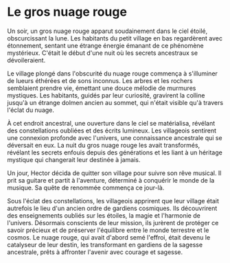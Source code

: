 # Le gros nuage rouge

Un soir, un gros nuage rouge apparut soudainement dans le ciel étoilé, obscurcissant la lune. Les habitants du petit village en bas regardèrent avec étonnement, sentant une étrange énergie émanant de ce phénomène mystérieux. C'était le début d'une nuit où les secrets ancestraux se dévoileraient.

 Le village plongé dans l'obscurité du nuage rouge commença à s'illuminer de lueurs éthérées et de sons inconnus. Les arbres et les rochers semblaient prendre vie, émettant une douce mélodie de murmures mystiques. Les habitants, guidés par leur curiosité, gravirent la colline jusqu'à un étrange dolmen ancien au sommet, qui n'était visible qu'à travers l'éclat du nuage.

À cet endroit ancestral, une ouverture dans le ciel se matérialisa, révélant des constellations oubliées et des écrits lumineux. Les villageois sentirent une connexion profonde avec l'univers, une connaissance ancestrale qui se déversait en eux. La nuit du gros nuage rouge les avait transformés, révélant les secrets enfouis depuis des générations et les liant à un héritage mystique qui changerait leur destinée à jamais.


Un jour, Hector décida de quitter son village pour suivre son rêve musical. Il prit sa guitare et partit à l'aventure, déterminé à conquérir le monde de la musique. Sa quête de renommée commença ce jour-là.

Sous l'éclat des constellations, les villageois apprirent que leur village était autrefois le lieu d'un ancien ordre de gardiens cosmiques. Ils découvrirent des enseignements oubliés sur les étoiles, la magie et l'harmonie de l'univers. Désormais conscients de leur mission, ils jurèrent de protéger ce savoir précieux et de préserver l'équilibre entre le monde terrestre et le cosmos. Le nuage rouge, qui avait d'abord semé l'effroi, était devenu le catalyseur de leur destin, les transformant en gardiens de la sagesse ancestrale, prêts à affronter l'avenir avec courage et sagesse.
